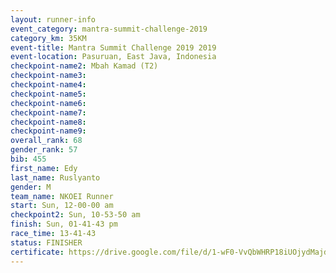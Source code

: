 ```yaml
---
layout: runner-info 
event_category: mantra-summit-challenge-2019 
category_km: 35KM 
event-title: Mantra Summit Challenge 2019 2019 
event-location: Pasuruan, East Java, Indonesia 
checkpoint-name2: Mbah Kamad (T2) 
checkpoint-name3: 
checkpoint-name4: 
checkpoint-name5: 
checkpoint-name6: 
checkpoint-name7: 
checkpoint-name8: 
checkpoint-name9: 
overall_rank: 68
gender_rank: 57
bib: 455
first_name: Edy
last_name: Ruslyanto
gender: M
team_name: NKOEI Runner
start: Sun, 12-00-00 am
checkpoint2: Sun, 10-53-50 am
finish: Sun, 01-41-43 pm
race_time: 13-41-43
status: FINISHER
certificate: https://drive.google.com/file/d/1-wF0-VvQbWHRP18iUOjydMajd6-2LKTk/view?usp=sharing
---
```

